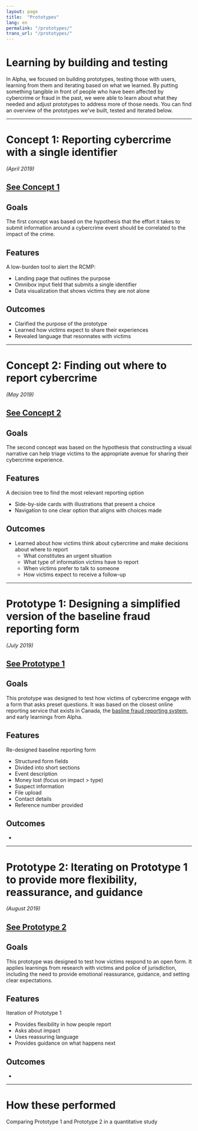 ```yaml
---
layout: page
title:  "Prototypes"
lang: en
permalink: "/prototypes/"
trans_url: "/prototypes/"
---
```


# Learning by building and testing

In Alpha, we focused on building prototypes, testing those with users, learning from them and iterating based on what we learned. By putting something tangible in front of people who have been affected by cybercrime or fraud in the past, we were able to learn about what they needed and adjust prototypes to address more of those needs. You can find an overview of the prototypes we've built, tested and iterated below.

---

# Concept 1: Reporting cybercrime with a single identifier
*(April 2019)*

## [See Concept 1](https://rac-concept-1.herokuapp.com/)

## Goals
The first concept was based on the hypothesis that the effort it takes to submit information around a cybercrime event should be correlated to the impact of the crime. 

## Features
A low-burden tool to alert the RCMP:
 * Landing page that outlines the purpose
 * Omnibox input field that submits a single identifier
 * Data visualization that shows victims they are not alone

## Outcomes
 * Clarified the purpose of the prototype
 * Learned how victims expect to share their experiences
 * Revealed language that resonnates with victims
 
 ---

# Concept 2: Finding out where to report cybercrime
*(May 2019)*

## [See Concept 2](https://rac-concept-2.herokuapp.com/)

## Goals
The second concept was based on the hypothesis that constructing a visual narrative can help triage victims to the appropriate avenue for sharing their cybercrime experience. 

## Features
A decision tree to find the most relevant reporting option
 * Side-by-side cards with illustrations that present a choice 
 * Navigation to one clear option that aligns with choices made  
 
## Outcomes
 * Learned about how victims think about cybercrime and make decisions about where to report
   * What constitutes an urgent situation
   * What type of information victims have to report
   * When victims prefer to talk to someone 
   * How victims expect to receive a follow-up

---

# Prototype 1: Designing a simplified version of the baseline fraud reporting form
*(July 2019)*

## [See Prototype 1](https://www.report-a-cybercrime.alpha.rcmp-grc.gc.ca/p1)

## Goals
This prototype was designed to test how victims of cybercrime engage with a form that asks preset questions. It was based on the closest online reporting service that exists in Canada, the [basline fraud reporting system](https://report-a-cybercrime.alpha.rcmp-grc.gc.ca/CAFCFRS/), and early learnings from Alpha. 

## Features
Re-designed baseline reporting form
 * Structured form fields
 * Divided into short sections
  * Event description
  * Money lost (focus on impact > type)
  * Suspect information
  * File upload
  * Contact details
 * Reference number provided
 
## Outcomes
 * 

---

# Prototype 2: Iterating on Prototype 1 to provide more flexibility, reassurance, and guidance
*(August 2019)*

## [See Prototype 2](https://www.report-a-cybercrime.alpha.rcmp-grc.gc.ca/p2)

## Goals
This prototype was designed to test how victims respond to an open form. It applies learnings from research with victims and police of jurisdiction, including the need to provide emotional reassurance, guidance, and setting clear expectations.

## Features
Iteration of Prototype 1
 * Provides flexibility in how people report
 * Asks about impact
 * Uses reassuring language
 * Provides guidance on what happens next

## Outcomes
 *

---

# How these performed

Comparing Prototype 1 and Prototype 2 in a quantitative study
